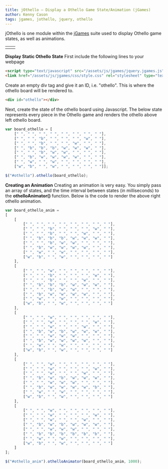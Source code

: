 ```yaml
---
title: jOthello – Display a Othello Game State/Animation (jGames)
author: Kenny Cason
tags: jgames, jothello, jquery, othello
---
```


jOthello is one module within the <a href="/posts/2011-08-08-jgames.html">jGames</a> suite used to display Othello game states, as well as animations.

<table><tr>
<td><div id="othello"></div></td>
<td><div id="othello_anim"></div></td></tr>
</table>

<strong>Display Static Othello State</strong>
First include the following lines to your webpage

```html
<script type="text/javascript" src="/assets/js/jgames/jquery.jgames.js"></script>
<link href="/assets/js/jgames/css/style.css" rel="stylesheet" type="text/css" />
```
Create an empty div tag and give it an ID, i.e. "othello". This is where the othello board will be rendered to.

```html
<div id="othello"></div>
```

Next, create the state of the othello board using Javascript. The below state represents every piece in the Othello game and renders the othello above left othello board.

```javascript
var board_othello = [
    [" ", " ", " ", " ", " ", " ", " ", " "],
    [" ", " ", "b", " ", " ", " ", "w", " "],
    [" ", " ", "b", " ", " ", "w", " ", " "],
    [" ", "b", "b", "b", "w", "w", "w", " "],
    [" ", " ", "b", "w", "w", " ", " ", " "],
    [" ", "b", "w", "w", "w", "w", " ", " "],
    [" ", "w", " ", "w", " ", " ", " ", " "],
    ["w", "b", " ", "w", " ", " ", " ", " "]];

$("#othello").othello(board_othello);
```

<strong>Creating an Animation</strong>
Creating an animation is very easy. You simply pass an array of states, and the time interval between states (in milliseconds) to the <b>othelloAnimator()</b> function. Below is the code to render the above right othello animation.

```javascript
var board_othello_anim =
[
    [
        [" ", " ", " ", " ", " ", " ", " ", " "],
        [" ", " ", "b", " ", " ", " ", "w", " "],
        [" ", " ", "b", " ", " ", "w", " ", " "],
        [" ", "b", "b", "b", "w", "w", "w", " "],
        [" ", " ", "b", "w", "w", " ", " ", " "],
        [" ", "b", "w", "w", "w", "w", " ", " "],
        [" ", "w", " ", "w", " ", " ", " ", " "],
        ["w", "b", " ", "w", " ", " ", " ", " "]
    ],
    [
        [" ", " ", "w", " ", " ", " ", " ", " "],
        [" ", " ", "b", " ", " ", " ", "w", " "],
        [" ", " ", "b", " ", " ", "w", " ", " "],
        [" ", "b", "b", "b", "w", "w", "w", " "],
        [" ", " ", "b", "w", "w", " ", " ", " "],
        [" ", "b", "w", "w", "w", "w", " ", " "],
        [" ", "w", " ", "w", " ", " ", " ", " "],
        ["w", "b", " ", "w", " ", " ", " ", " "]
    ],
    [
        [" ", " ", "w", " ", " ", " ", " ", " "],
        [" ", " ", "w", " ", " ", " ", "w", " "],
        [" ", " ", "w", " ", " ", "w", " ", " "],
        [" ", "b", "w", "b", "w", "w", "w", " "],
        [" ", " ", "w", "w", "w", " ", " ", " "],
        [" ", "b", "w", "w", "w", "w", " ", " "],
        [" ", "w", " ", "w", " ", " ", " ", " "],
        ["w", "b", " ", "w", " ", " ", " ", " "]
    ],
    [
        [" ", " ", "w", " ", " ", " ", " ", " "],
        [" ", " ", "w", " ", " ", " ", "w", " "],
        [" ", " ", "w", " ", " ", "w", " ", " "],
        [" ", "b", "w", "b", "w", "w", "w", " "],
        [" ", " ", "w", "w", "w", " ", " ", " "],
        [" ", "b", "w", "w", "w", "w", "b", " "],
        [" ", "w", " ", "w", " ", " ", " ", " "],
        ["w", "b", " ", "w", " ", " ", " ", " "]
    ],
    [
        [" ", " ", "w", " ", " ", " ", " ", " "],
        [" ", " ", "w", " ", " ", " ", "w", " "],
        [" ", " ", "w", " ", " ", "w", " ", " "],
        [" ", "b", "w", "b", "w", "w", "w", " "],
        [" ", " ", "w", "w", "w", " ", " ", " "],
        [" ", "b", "b", "b", "b", "b", "b", " "],
        [" ", "w", " ", "w", " ", " ", " ", " "],
        ["w", "b", " ", "w", " ", " ", " ", " "]
    ]
];

$("#othello_anim").othelloAnimator(board_othello_anim, 1000);
```

<script src="//ajax.googleapis.com/ajax/libs/jquery/1.6.2/jquery.min.js" type="text/javascript"></script>
<script type="text/javascript" src="/assets/js/jgames/jquery.jgames.js"></script>
<script type="text/javascript" src="/assets/js/jgames/jquery.jgames.demo-data.js"></script>
<link href="/assets/js/jgames/css/style.css" rel="stylesheet" type="text/css" />
<script type="text/javascript">
<!--
$(document).ready(function(){$("#othello").othello(board_othello);$("#othello_anim").othelloAnimator(board_othello_anim, 1000);});
//--></script>
